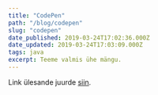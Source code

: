 ```yaml
---
title: "CodePen"
path: "/blog/codepen"
slug: "codepen"
date_published: 2019-03-24T17:02:36.000Z
date_updated: 2019-03-24T17:03:09.000Z
tags: java
excerpt: Teeme valmis ühe mängu.
---
```


Link ülesande juurde [siin](https://codepen.io/anon/pen/EMrGjK).




